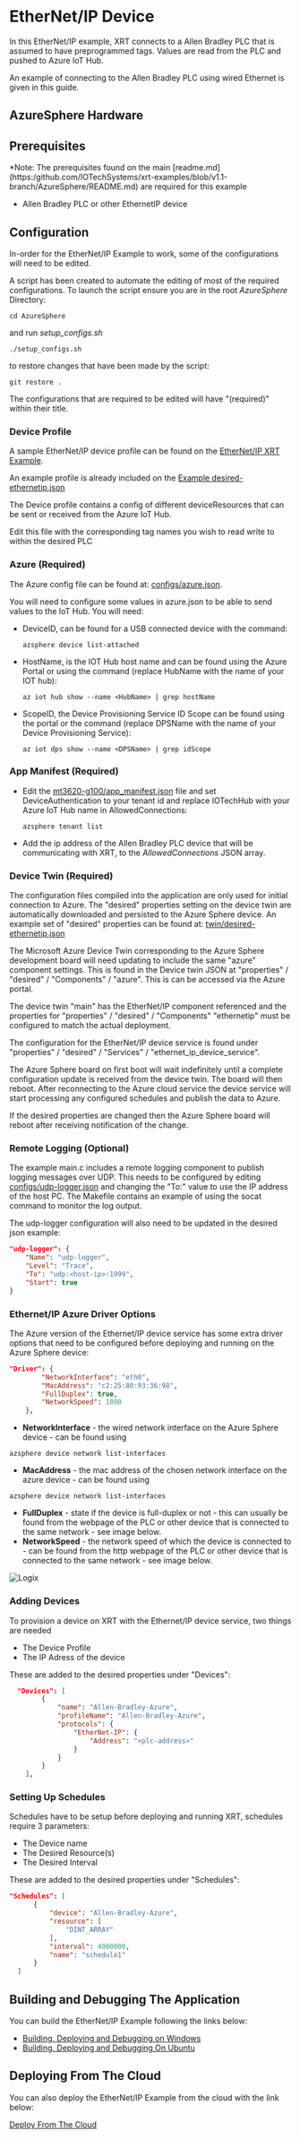 # EtherNet/IP Device

In this EtherNet/IP example, XRT connects to a Allen Bradley PLC
that is assumed to have preprogrammed tags. Values are read from
the PLC and pushed to Azure IoT Hub.

An example of connecting to the Allen Bradley PLC using wired
Ethernet is given in this guide.

## AzureSphere Hardware

## Prerequisites

*Note: The prerequisites found on the main [readme.md] (https:/github.com/IOTechSystems/xrt-examples/blob/v1.1-branch/AzureSphere/README.md)
are required for this example

- Allen Bradley PLC or other EthernetIP device

## Configuration

In-order for the EtherNet/IP Example to work, some of the
configurations will need to be edited.

A script has been created to automate the editing of most of the required
configurations. To launch the script ensure you are in the root *AzureSphere* Directory:

``` console
cd AzureSphere
```

and run *setup_configs.sh*

```console
./setup_configs.sh
```

to restore changes that have been made by the script:

```console
git restore .
```

The configurations that are required to be edited will have "(required)"
within their title.

### Device Profile

A sample EtherNet/IP device profile can be found on the [EtherNet/IP XRT Example](../../DeviceServices/ethernet-ip/deployment/profiles/ethernetip-sim-profile.json).

An example profile is already included on the [Example desired-ethernetip.json](../twin/desired-ethernetip.json)

The Device profile contains a config of different deviceResources
that can be sent or received from the Azure IoT Hub.

Edit this file with the corresponding tag names you wish to read
write to within the desired PLC

### Azure (Required)

The Azure config file can be found at: [configs/azure.json](../config/azure.json).

You will need to configure some values in azure.json to be able to
send values to the IoT Hub. You will need:

- DeviceID, can be found for a USB connected device with the command:

  ```console
  azsphere device list-attached
  ```

- HostName, is the IOT Hub host name and can be found using the Azure
Portal or using the command (replace HubName with the name of your IOT hub):

  ``` console
  az iot hub show --name <HubName> | grep hostName
  ```

- ScopeID, the Device Provisioning Service ID Scope can be found using the
portal or the command (replace DPSName with the name of your Device
Provisioning Service):

  ``` console
  az iot dps show --name <DPSName> | grep idScope
  ```

### App Manifest (Required)

- Edit the [mt3620-g100/app_manifest.json](../mt3620-g100/app_manifest.json) file and set DeviceAuthentication to your tenant id and replace IOTechHub with your Azure IoT Hub name in AllowedConnections:

  ``` console
  azsphere tenant list
  ```

- Add the ip address of the Allen Bradley PLC device that will be communicating with XRT, to the *AllowedConnections* JSON array.

### Device Twin (Required)

The configuration files compiled into the application are only used
for initial connection to Azure. The "desired" properties setting on
the device twin are automatically downloaded and persisted to the
Azure Sphere device. An example set of "desired" properties can be
found at: [twin/desired-ethernetip.json](../twin/desired-ethernetip.json)

The Microsoft Azure Device Twin corresponding to the Azure Sphere
development board will need updating to include the same "azure"
component settings. This is found in the Device twin JSON at
"properties" / "desired" / "Components" / "azure". This is can be
accessed via the Azure portal.

The device twin "main" has the EtherNet/IP component referenced
and the properties for "properties" / "desired" / "Components"
"ethernetip" must be configured to match the actual deployment.

The configuration for the EtherNet/IP device service is found under
"properties" / "desired" / "Services" / "ethernet_ip_device_service".

The Azure Sphere board on first boot will wait indefinitely until a
complete configuration update is received from the device twin. The
board will then reboot. After reconnecting to the Azure cloud
service the device service will start processing any configured
schedules and publish the data to Azure.

If the desired properties are changed then the Azure Sphere board
will reboot after receiving notification of the change.

### Remote Logging (Optional)

The example main.c includes a remote logging component to publish
logging messages over UDP. This needs to be configured by editing
[configs/udp-logger.json](../config/udp-logger.json)
and changing the "To:" value to use the IP address of the host PC.
The Makefile contains an example of using the socat command to
monitor the log output.

The udp-logger configuration will also need to be updated in the 
desired json example:

``` json
"udp-logger": {
    "Name": "udp-logger",
    "Level": "Trace",
    "To": "udp:<host-ip>:1999",
    "Start": true
}
```

### Ethernet/IP Azure Driver Options

The Azure version of the Ethernet/IP device service has some extra
driver options that need to be configured before deploying and
running on the Azure Sphere device:

``` json
"Driver": {
        "NetworkInterface": "eth0",
        "MacAddress": "c2:25:80:93:36:98",
        "FullDuplex": true,
        "NetworkSpeed": 1000
    },
```

- **NetworkInterface** - the wired network interface on the Azure
Sphere device - can be found using

``` console
azsphere device network list-interfaces
```

- **MacAddress** - the mac address of the chosen network interface on the azure device - can be found using

``` console
azsphere device network list-interfaces
```

- **FullDuplex** - state if the device is full-duplex or not - this can usually be found from the webpage of the PLC or other device that is connected to the same network - see image below.
- **NetworkSpeed** - the network speed of which the device is connected to - can be found from the http webpage of the PLC or other device that is connected to the same network - see image below.

![Logix](images/Logix.png)

### Adding Devices

To provision a device on XRT with the Ethernet/IP device service, two things are needed

- The Device Profile
- The IP Adress of the device

These are added to the desired properties under "Devices":

```json
  "Devices": [
        {
            "name": "Allen-Bradley-Azure",
            "profileName": "Allen-Bradley-Azure",
            "protocols": {
                "EtherNet-IP": {
                    "Address": "<plc-address>"
                }
            }
        }
    ],
```

### Setting Up Schedules

Schedules have to be setup before deploying and running XRT, schedules require 3 parameters:

- The Device name
- The Desired Resource(s)
- The Desired Interval

These are added to the desired properties under "Schedules":

``` json
"Schedules": [
      {
          "device": "Allen-Bradley-Azure",
          "resource": [
              "DINT_ARRAY"
          ],
          "interval": 4000000,
          "name": "schedule1"
      }
  ]
```

## Building and Debugging The Application

You can build the EtherNet/IP Example following the links below:

- [Building, Deploying and Debugging on Windows](windows-build.md)
- [Building, Deploying and Debugging On Ubuntu](ubuntu-build.md)

## Deploying From The Cloud

You can also deploy the EtherNet/IP Example from the cloud with
the link below:

[Deploy From The Cloud](deploy-from-the-cloud.md)
